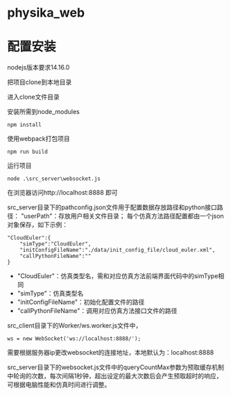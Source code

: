 # physika_web

# 配置安装
nodejs版本要求14.16.0

把项目clone到本地目录

进入clone文件目录

安装所需到node_modules
```shell script
npm install
```
使用webpack打包项目
```shell script
npm run build
```
运行项目
```shell script
node .\src_server\websocket.js
```
在浏览器访问http://localhost:8888 即可

src_server目录下的pathconfig.json文件用于配置数据存放路径和python接口路径：
"userPath"：存放用户相关文件目录；
每个仿真方法路径配置都由一个json对象保存，如下示例：
```shell script
"CloudEuler":{
    "simType":"CloudEuler",
    "initConfigFileName":"./data/init_config_file/cloud_euler.xml",
    "callPythonFileName":""
}
```
+ "CloudEuler"：仿真类型名，需和对应仿真方法前端界面代码中的simType相同
+ "simType"：仿真类型名
+ "initConfigFileName"：初始化配置文件的路径
+ "callPythonFileName"：调用对应仿真方法接口文件的路径

src_client目录下的Worker/ws.worker.js文件中，
```shell script
ws = new WebSocket('ws://localhost:8888/');
```
需要根据服务器ip更改websocket的连接地址，本地默认为：localhost:8888

src_server目录下的websocket.js文件中的queryCountMax参数为预取缓存机制中轮询的次数，每次间隔1秒钟，超出设定的最大次数后会产生预取超时的响应，可根据电脑性能和仿真时间进行调整。
